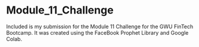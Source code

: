 # Module_11_Challenge

Included is my submission for the Module 11 Challenge for the GWU FinTech Bootcamp. It was created using the FaceBook Prophet Library and Google Colab.
